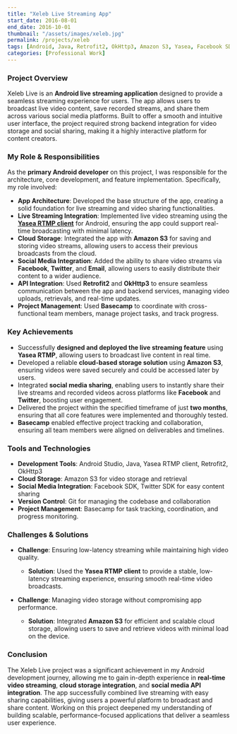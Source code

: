 ```yaml
---
title: "Xeleb Live Streaming App"
start_date: 2016-08-01
end_date: 2016-10-01
thumbnail: "/assets/images/xeleb.jpg"
permalink: /projects/xeleb
tags: [Android, Java, Retrofit2, OkHttp3, Amazon S3, Yasea, Facebook SDK, Twitter SDK, Software Architecture, Basecamp, Waterfall]  
categories: [Professional Work]
---
```


### Project Overview
Xeleb Live is an **Android live streaming application** designed to provide a seamless streaming experience for users. The app allows users to broadcast live video content, save recorded streams, and share them across various social media platforms. Built to offer a smooth and intuitive user interface, the project required strong backend integration for video storage and social sharing, making it a highly interactive platform for content creators.

### My Role & Responsibilities
As the **primary Android developer** on this project, I was responsible for the architecture, core development, and feature implementation. Specifically, my role involved:
- **App Architecture**: Developed the base structure of the app, creating a solid foundation for live streaming and video sharing functionalities.
- **Live Streaming Integration**: Implemented live video streaming using the **[Yasea RTMP client](https://github.com/begeekmyfriend/yasea)** for Android, ensuring the app could support real-time broadcasting with minimal latency.
- **Cloud Storage**: Integrated the app with **Amazon S3** for saving and storing video streams, allowing users to access their previous broadcasts from the cloud.
- **Social Media Integration**: Added the ability to share video streams via **Facebook**, **Twitter**, and **Email**, allowing users to easily distribute their content to a wider audience.
- **API Integration**: Used **Retrofit2** and **OkHttp3** to ensure seamless communication between the app and backend services, managing video uploads, retrievals, and real-time updates.
- **Project Management**: Used **Basecamp** to coordinate with cross-functional team members, manage project tasks, and track progress.

### Key Achievements
- Successfully **designed and deployed the live streaming feature** using **Yasea RTMP**, allowing users to broadcast live content in real time.
- Developed a reliable **cloud-based storage solution** using **Amazon S3**, ensuring videos were saved securely and could be accessed later by users.
- Integrated **social media sharing**, enabling users to instantly share their live streams and recorded videos across platforms like **Facebook** and **Twitter**, boosting user engagement.
- Delivered the project within the specified timeframe of just **two months**, ensuring that all core features were implemented and thoroughly tested.
- **Basecamp** enabled effective project tracking and collaboration, ensuring all team members were aligned on deliverables and timelines.

### Tools and Technologies
- **Development Tools**: Android Studio, Java, Yasea RTMP client, Retrofit2, OkHttp3
- **Cloud Storage**: Amazon S3 for video storage and retrieval
- **Social Media Integration**: Facebook SDK, Twitter SDK for easy content sharing
- **Version Control**: Git for managing the codebase and collaboration
- **Project Management**: Basecamp for task tracking, coordination, and progress monitoring.

### Challenges & Solutions
- **Challenge**: Ensuring low-latency streaming while maintaining high video quality.
  - **Solution**: Used the **Yasea RTMP client** to provide a stable, low-latency streaming experience, ensuring smooth real-time video broadcasts.
  
- **Challenge**: Managing video storage without compromising app performance.
  - **Solution**: Integrated **Amazon S3** for efficient and scalable cloud storage, allowing users to save and retrieve videos with minimal load on the device.

### Conclusion
The Xeleb Live project was a significant achievement in my Android development journey, allowing me to gain in-depth experience in **real-time video streaming**, **cloud storage integration**, and **social media API integration**. The app successfully combined live streaming with easy sharing capabilities, giving users a powerful platform to broadcast and share content. Working on this project deepened my understanding of building scalable, performance-focused applications that deliver a seamless user experience.
